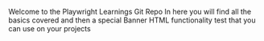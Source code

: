 Welcome to the Playwright Learnings Git Repo
In here you will find all the basics covered and then a special Banner HTML functionality test that you can use on your projects
